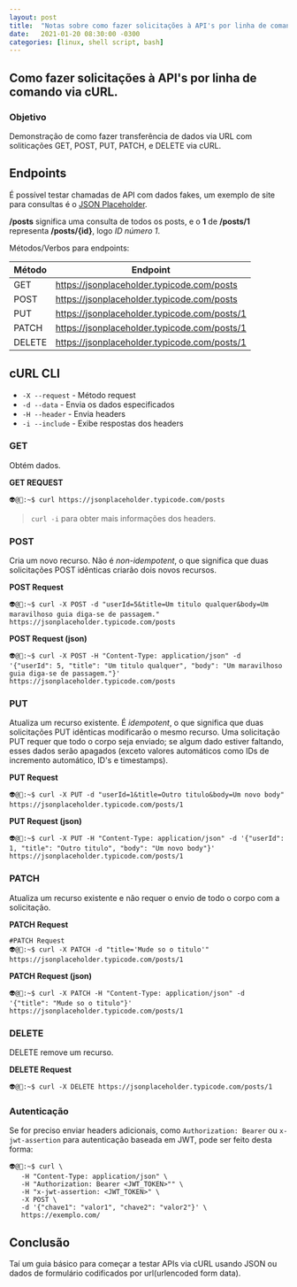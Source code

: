 ```yaml
---
layout: post
title:  "Notas sobre como fazer solicitações à API's por linha de comando via cURL"
date:   2021-01-20 08:30:00 -0300
categories: [linux, shell script, bash]
---
```


## Como fazer solicitações à API's por linha de comando via cURL.

### Objetivo
Demonstração de como fazer transferência de dados via URL com soliticações GET, POST, PUT, PATCH, e DELETE via cURL.

## Endpoints
É possível testar chamadas de API com dados fakes, um exemplo de site para consultas é o [JSON Placeholder](https://jsonplaceholder.typicode.com/).

**/posts** significa uma consulta de todos os posts, e o **1** de **/posts/1** representa **/posts/{id}**, logo *ID número 1*.

Métodos/Verbos para endpoints:

|Método | Endpoint                                    |
|-------|---------------------------------------------|
|GET    | https://jsonplaceholder.typicode.com/posts  |
|POST   | https://jsonplaceholder.typicode.com/posts  |
|PUT    | https://jsonplaceholder.typicode.com/posts/1|
|PATCH  | https://jsonplaceholder.typicode.com/posts/1|
|DELETE | https://jsonplaceholder.typicode.com/posts/1|


## cURL CLI

- `-X --request` - Método request
- `-d --data` - Envia os dados especificados
- `-H --header` - Envia headers
- `-i --include` - Exibe respostas dos headers

### GET
Obtém dados.

**GET REQUEST**
```console
👽@🐧:~$ curl https://jsonplaceholder.typicode.com/posts
```
> `curl -i` para obter mais informações dos headers.

### POST
Cria um novo recurso. Não é *non-idempotent*, o que significa que duas solicitações POST idênticas criarão dois novos recursos. 

**POST Request**
```console
👽@🐧:~$ curl -X POST -d "userId=5&title=Um titulo qualquer&body=Um maravilhoso guia diga-se de passagem." https://jsonplaceholder.typicode.com/posts
```

**POST Request (json)**
```console
👽@🐧:~$ curl -X POST -H "Content-Type: application/json" -d '{"userId": 5, "title": "Um titulo qualquer", "body": "Um maravilhoso guia diga-se de passagem."}' https://jsonplaceholder.typicode.com/posts
```

### PUT
Atualiza um recurso existente. É *idempotent*, o que significa que duas solicitações PUT idênticas modificarão o mesmo recurso. 
Uma solicitação PUT requer que todo o corpo seja enviado; se algum dado estiver faltando, esses dados serão apagados (exceto valores automáticos como IDs de incremento automático, ID's e timestamps). 

**PUT Request**
```console
👽@🐧:~$ curl -X PUT -d "userId=1&title=Outro titulo&body=Um novo body" https://jsonplaceholder.typicode.com/posts/1
```

**PUT Request (json)**
```console
👽@🐧:~$ curl -X PUT -H "Content-Type: application/json" -d '{"userId": 1, "title": "Outro titulo", "body": "Um novo body"}' https://jsonplaceholder.typicode.com/posts/1
```

### PATCH
Atualiza um recurso existente e não requer o envio de todo o corpo com a solicitação. 

**PATCH Request**
```console
#PATCH Request
👽@🐧:~$ curl -X PATCH -d "title='Mude so o titulo'" https://jsonplaceholder.typicode.com/posts/1
```

**PATCH Request (json)**
```console
👽@🐧:~$ curl -X PATCH -H "Content-Type: application/json" -d '{"title": "Mude so o titulo"}' https://jsonplaceholder.typicode.com/posts/1
```

### DELETE
DELETE remove um recurso.

**DELETE Request**
```console
👽@🐧:~$ curl -X DELETE https://jsonplaceholder.typicode.com/posts/1
```

### Autenticação
Se for preciso enviar headers adicionais, como `Authorization: Bearer` ou `x-jwt-assertion` para autenticação baseada em JWT, pode ser feito desta forma:

```console
👽@🐧:~$ curl \
   -H "Content-Type: application/json" \
   -H "Authorization: Bearer <JWT_TOKEN>"" \
   -H "x-jwt-assertion: <JWT_TOKEN>" \
   -X POST \
   -d '{"chave1": "valor1", "chave2": "valor2"}' \
   https://exemplo.com/
```

## Conclusão
Taí um guia básico para começar a testar APIs via cURL usando JSON ou dados de formulário codificados por url(urlencoded form data).
